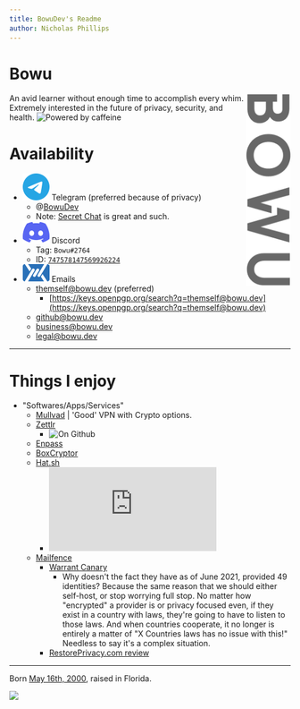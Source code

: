 ```yaml
---
title: BowuDev's Readme
author: Nicholas Phillips
---
```


# Bowu

<img src="./assets/5fb00b39c15d8e892271417d8a55243a.png" align="right" alt="Bowu" width="80">

An avid learner without enough time to accomplish every whim.
Extremely interested in the future of privacy, security, and health.
![Powered by caffeine](https://forthebadge.com/images/badges/powered-by-coffee.svg "Powered by caffeine")

# Availability

- ![](./assets/simpleicons.org/Telegram.svg) Telegram (preferred because of privacy)
    - @[BowuDev](https://t.me/BowuDev)
    - Note: [Secret Chat](https://telegram.org/faq#secret-chats) is great and such.
- ![](./assets/simpleicons.org/Discord.svg) Discord
    - Tag: `Bowu#2764`
    - ID: [`747578147569926224`](https://discord.id/?prefill=747578147569926224)
- ![](./assets/mailfence.com/logo-white.svg) Emails
    - [themself@bowu.dev](mailto:themself@bowu.dev) (preferred)
        - [https://keys.openpgp.org/search?q=themself@bowu.dev](https://keys.openpgp.org/search?q=themself@bowu.dev)
    - [github@bowu.dev](mailto:github@bowu.dev)
    - [business@bowu.dev](mailto:business@bowu.dev)
    - [legal@bowu.dev](mailto:legal@bowu.dev)

----

# Things I enjoy
- "Softwares/Apps/Services"
    - [Mullvad](https://mullvad.net/) | 'Good' VPN with Crypto options.
    - [Zettlr](https://github.com/Zettlr/Zettlr)
        - ![On Github](https://img.shields.io/github/license/Zettlr/Zettlr?label=On%20Github&logo=github&style=flat-square)
    - [Enpass](https://www.enpass.io/)
    - [BoxCryptor](https://www.boxcryptor.com/)
    - [Hat.sh](https://github.com/Zettlr/Zettlr)
        - ![On Github](https://img.shields.io/github/license/sh-dv/hat.sh?label=On%20Github&logo=github&style=flat-square)
    - [Mailfence](https://mailfence.com/en/private-email.jsp)
        - [Warrant Canary](https://blog.mailfence.com/transparency-report-and-warrant-canary/)
            - Why doesn't the fact they have as of June 2021, provided 49 identities? Because the same reason that we should either self-host, or stop worrying full stop. No matter how "encrypted" a provider is or privacy focused even, if they exist in a country with laws, they're going to have to listen to those laws. And when countries cooperate, it no longer is entirely a matter of "X Countries laws has no issue with this!" Needless to say it's a complex situation.
        - [RestorePrivacy.com review](https://restoreprivacy.com/email/reviews/mailfence/)


----

Born [May 16th, 2000](https://www.thecalculatorsite.com/age?birthdate=20010516&birthtime=1200), raised in Florida.

![](https://img.shields.io/github/last-commit/bowudev/bowudev?style=for-the-badge)